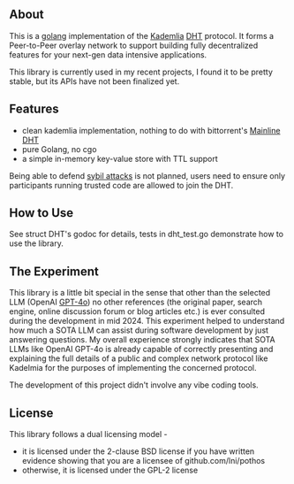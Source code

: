 ## About

This is a [golang](https://go.dev/) implementation of the [Kademlia](https://en.wikipedia.org/wiki/Kademlia) [DHT](https://en.wikipedia.org/wiki/Distributed_hash_table) protocol. It forms a Peer-to-Peer overlay network to support building fully decentralized features for your next-gen data intensive applications. 

This library is currently used in my recent projects, I found it to be pretty stable, but its APIs have not been finalized yet.

## Features

* clean kademlia implementation, nothing to do with bittorrent's [Mainline DHT](https://en.wikipedia.org/wiki/Mainline_DHT)
* pure Golang, no cgo
* a simple in-memory key-value store with TTL support 

Being able to defend [sybil attacks](https://en.wikipedia.org/wiki/Sybil_attack) is not planned, users need to ensure only participants running trusted code are allowed to join the DHT.

## How to Use

See struct DHT's godoc for details, tests in dht\_test.go demonstrate how to use the library. 

## The Experiment

This library is a little bit special in the sense that other than the selected LLM (OpenAI [GPT-4o](https://en.wikipedia.org/wiki/GPT-4o)) no other references (the original paper, search engine, online discussion forum or blog articles etc.) is ever consulted during the development in mid 2024. This experiment helped to understand how much a SOTA LLM can assist during software development by just answering questions. My overall experience strongly indicates that SOTA LLMs like OpenAI GPT-4o is already capable of correctly presenting and explaining the full details of a public and complex network protocol like Kadelmia for the purposes of implementing the concerned protocol.

The development of this project didn't involve any vibe coding tools. 

## License

This library follows a dual licensing model - 

* it is licensed under the 2-clause BSD license if you have written evidence showing that you are a licensee of github.com/lni/pothos
* otherwise, it is licensed under the GPL-2 license 
